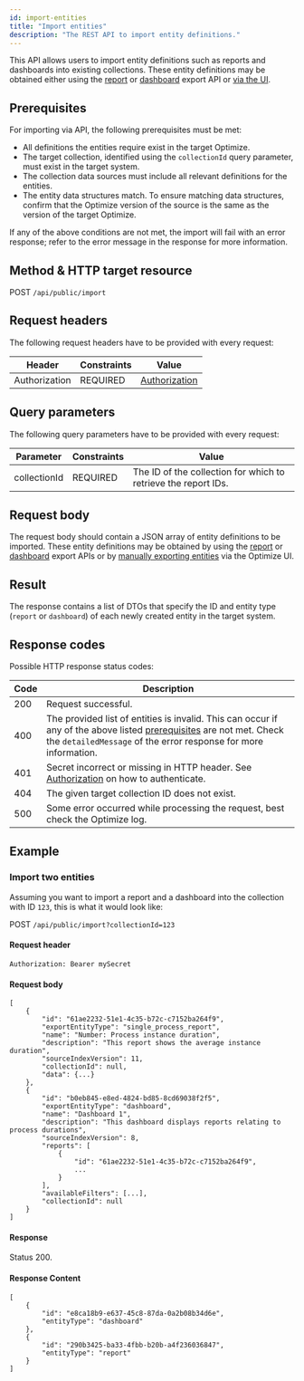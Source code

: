 ```yaml
---
id: import-entities
title: "Import entities"
description: "The REST API to import entity definitions."
---
```


This API allows users to import entity definitions such as reports and dashboards into existing collections. These entity definitions may be obtained either using the [report](../report/export-report-definitions/) or [dashboard](../dashboard/export-dashboard-definitions) export API or [via the UI](components/optimize/userguide/additional-features/export-import.md#exporting-entities).

## Prerequisites

For importing via API, the following prerequisites must be met:

- All definitions the entities require exist in the target Optimize.
- The target collection, identified using the `collectionId` query parameter, must exist in the target system.
- The collection data sources must include all relevant definitions for the entities.
- The entity data structures match. To ensure matching data structures, confirm that the Optimize version of the source is the same as the version of the target Optimize.

If any of the above conditions are not met, the import will fail with an error response; refer to the error message in the response for more information.

## Method & HTTP target resource

POST `/api/public/import`

## Request headers

The following request headers have to be provided with every request:

| Header        | Constraints | Value                                            |
| ------------- | ----------- | ------------------------------------------------ |
| Authorization | REQUIRED    | [Authorization](./optimize-api-authorization.md) |

## Query parameters

The following query parameters have to be provided with every request:

| Parameter    | Constraints | Value                                                          |
| ------------ | ----------- | -------------------------------------------------------------- |
| collectionId | REQUIRED    | The ID of the collection for which to retrieve the report IDs. |

## Request body

The request body should contain a JSON array of entity definitions to be imported. These entity definitions may be obtained by using the [report](../report/export-report-definitions) or [dashboard](../dashboard/export-dashboard-definitions) export APIs or by [manually exporting entities](components/optimize/userguide/additional-features/export-import.md#exporting-entities) via the Optimize UI.

## Result

The response contains a list of DTOs that specify the ID and entity type (`report` or `dashboard`) of each newly created entity in the target system.

## Response codes

Possible HTTP response status codes:

| Code | Description                                                                                                                                                                                              |
| ---- | -------------------------------------------------------------------------------------------------------------------------------------------------------------------------------------------------------- |
| 200  | Request successful.                                                                                                                                                                                      |
| 400  | The provided list of entities is invalid. This can occur if any of the above listed [prerequisites](#prerequisites) are not met. Check the `detailedMessage` of the error response for more information. |
| 401  | Secret incorrect or missing in HTTP header. See [Authorization](./optimize-api-authorization.md) on how to authenticate.                                                                                 |
| 404  | The given target collection ID does not exist.                                                                                                                                                           |
| 500  | Some error occurred while processing the request, best check the Optimize log.                                                                                                                           |

## Example

### Import two entities

Assuming you want to import a report and a dashboard into the collection with ID `123`, this is what it would look like:

POST `/api/public/import?collectionId=123`

#### Request header

`Authorization: Bearer mySecret`

#### Request body

```
[
    {
        "id": "61ae2232-51e1-4c35-b72c-c7152ba264f9",
        "exportEntityType": "single_process_report",
        "name": "Number: Process instance duration",
        "description": "This report shows the average instance duration",
        "sourceIndexVersion": 11,
        "collectionId": null,
        "data": {...}
    },
    {
        "id": "b0eb845-e8ed-4824-bd85-8cd69038f2f5",
        "exportEntityType": "dashboard",
        "name": "Dashboard 1",
        "description": "This dashboard displays reports relating to process durations",
        "sourceIndexVersion": 8,
        "reports": [
            {
                "id": "61ae2232-51e1-4c35-b72c-c7152ba264f9",
                ...
            }
        ],
        "availableFilters": [...],
        "collectionId": null
    }
]
```

#### Response

Status 200.

#### Response Content

```
[
    {
        "id": "e8ca18b9-e637-45c8-87da-0a2b08b34d6e",
        "entityType": "dashboard"
    },
    {
        "id": "290b3425-ba33-4fbb-b20b-a4f236036847",
        "entityType": "report"
    }
]
```
